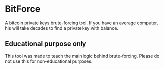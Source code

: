# BitForce
A bitcoin private keys brute-forcing tool.
If you have an average computer, his will take decades to find a private key with balance.
##  Educational purpose only
This tool was made to teach the main logic behind brute-forcing.
Please do not use this for non-educational purposes. 
